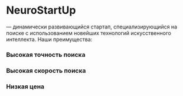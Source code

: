  # NeuroStartUp 
 — динамически развивающийся стартап, специализирующийся на поиске с использованием новейших технологий искусственного интеллекта. Наши преимущества:
### Высокая точность поиска
### Высокая скорость поиска
### Низкая цена